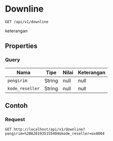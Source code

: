 # Downline
```http
GET /api/v1/downline
```
keterangan
## Properties
### Query
Nama | Tipe | Nilai | Keterangan
--- | --- | --- | ---
<code>pengirim</code> | String | null | null
<code>kode_reseller</code> | String | null | null
## Contoh
### Request
```http
GET http://localhost/api/v1/downline?pengirim=%2B6281935155404&kode_reseller=ox0004


```

